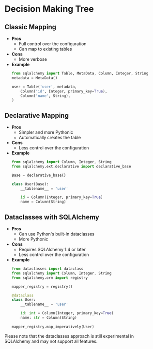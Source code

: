# Decision Making Tree

## Classic Mapping
- **Pros**
  - Full control over the configuration
  - Can map to existing tables
- **Cons**
  - More verbose
- **Example**
  ```python
  from sqlalchemy import Table, MetaData, Column, Integer, String
  metadata = MetaData()

  user = Table('user', metadata,
      Column('id', Integer, primary_key=True),
      Column('name', String),
  )
  ```

## Declarative Mapping
- **Pros**
  - Simpler and more Pythonic
  - Automatically creates the table
- **Cons**
  - Less control over the configuration
- **Example**
  ```python
  from sqlalchemy import Column, Integer, String
  from sqlalchemy.ext.declarative import declarative_base

  Base = declarative_base()

  class User(Base):
      __tablename__ = 'user'

      id = Column(Integer, primary_key=True)
      name = Column(String)
  ```

## Dataclasses with SQLAlchemy
- **Pros**
  - Can use Python's built-in dataclasses
  - More Pythonic
- **Cons**
  - Requires SQLAlchemy 1.4 or later
  - Less control over the configuration
- **Example**
  ```python
  from dataclasses import dataclass
  from sqlalchemy import Column, Integer, String
  from sqlalchemy.orm import registry

  mapper_registry = registry()

  @dataclass
  class User:
      __tablename__ = 'user'

      id: int = Column(Integer, primary_key=True)
      name: str = Column(String)
      
  mapper_registry.map_imperatively(User)
  ```

Please note that the dataclasses approach is still experimental in SQLAlchemy and may not support all features.